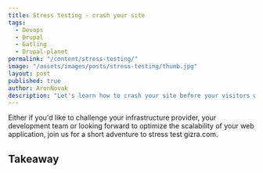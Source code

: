 ```yaml
---
title: Stress testing - crash your site
tags:
  - Devops
  - Drupal
  - Gatling
  - Drupal-planet
permalink: "/content/stress-testing/"
image: "/assets/images/posts/stress-testing/thumb.jpg"
layout: post
published: true
author: AronNovak
description: "Let's learn how to crash your site before your visitors would do it"
---
```


Either if you'd like to challenge your infrastructure provider, your development team or looking forward to optimize the scalability of your web application, join us for a short adventure to stress test gizra.com.


## Takeaway

